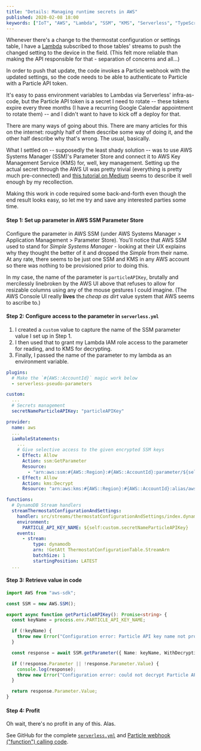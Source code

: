 ```yaml
---
title: "Details: Managing runtime secrets in AWS"
published: 2020-02-08 18:00
keywords: ["IoT", "AWS", "Lambda", "SSM", "KMS", "Serverless", "TypeScript"]
---
```


Whenever there's a change to the thermostat configuration or settings table, I have a
[Lambda](https://github.com/rgiese/warm-and-fuzzy/blob/master/packages/api/src/streams/thermostatConfigurationAndSettings/index.ts)
subscribed to those tables' streams to push the changed setting to the device in the field.
(This felt more reliable than making the API responsible for that - separation of concerns and all...)

In order to push that update, the code invokes a Particle webhook with the updated settings,
so the code needs to be able to authenticate to Particle with a Particle API token.

It's easy to pass environment variables to Lambdas via Serverless' infra-as-code,
but the Particle API token is a secret I need to rotate --
these tokens expire every three months (I have a recurring Google Calendar appointment to rotate them) --
and I didn't want to have to kick off a deploy for that.

There are many ways of going about this. There are many articles for this on the internet:
roughly half of them describe some way of doing it, and the other half describe why that's wrong.
The usual, basically.

What I settled on -- supposedly the least shady solution -- was to use
AWS Systems Manager (SSM)'s Parameter Store and connect it to AWS Key Management Service (KMS) for, well, key management.
Setting up the actual secret through the AWS UI was pretty trivial (everything is pretty much pre-connected)
and [this tutorial on Medium](https://medium.com/velotio-perspectives/managing-secrets-using-aws-systems-manager-parameter-store-and-iam-roles-429b6d5b13fb)
seems to describe it well enough by my recollection.

Making this work in code required some back-and-forth even though the end result looks easy,
so let me try and save any interested parties some time.

#### Step 1: Set up parameter in AWS SSM Parameter Store

Configure the parameter in AWS SSM (under AWS Systems Manager > Application Management > Parameter Store).
You'll notice that AWS SSM used to stand for _Simple Systems Manager_ - looking at their UX explains why they thought the better of it
and dropped the _Simple_ from their name.
At any rate, there seems to be just one SSM and KMS in any AWS account so there was nothing to be provisioned prior to doing this.

<?# SimpleFigure src="images/api-ssm-overview.png" caption="My lone parameter in SSM" /?>

In my case, the name of the parameter is `particleAPIKey`,
brutally and mercilessly linebroken by the AWS UI above that refuses to allow for resizable columns using any of the mouse gestures I could imagine.
(The AWS Console UI really **lives** the _cheap as dirt_ value system that AWS seems to ascribe to.)

#### Step 2: Configure access to the parameter in `serverless.yml`

1. I created a `custom` value to capture the name of the SSM parameter value I set up in Step 1.
1. I then used that to grant my Lambda IAM role access to the parameter for reading, and to KMS for decrypting.
1. Finally, I passed the name of the parameter to my lambda as an environment variable.

```YAML
plugins:
  # Make the `#{AWS::AccountId}` magic work below
  - serverless-pseudo-parameters

custom:
  ...
  # Secrets management
  secretNameParticleAPIKey: "particleAPIKey"

provider:
  name: aws
  ...
  iamRoleStatements:
    ...
    # Give selective access to the given encrypted SSM keys
    - Effect: Allow
      Action: ssm:GetParameter
      Resource:
        - "arn:aws:ssm:#{AWS::Region}:#{AWS::AccountId}:parameter/${self:custom.secretNameParticleAPIKey}"
    - Effect: Allow
      Action: kms:Decrypt
      Resource: "arn:aws:kms:#{AWS::Region}:#{AWS::AccountId}:alias/aws/ssm"

functions:
  # DynamoDB Stream handlers
  streamThermostatConfigurationAndSettings:
    handler: src/streams/thermostatConfigurationAndSettings/index.dynamoStream
    environment:
      PARTICLE_API_KEY_NAME: ${self:custom.secretNameParticleAPIKey}
    events:
      - stream:
          type: dynamodb
          arn: !GetAtt ThermostatConfigurationTable.StreamArn
          batchSize: 1
          startingPosition: LATEST
  ...
```

#### Step 3: Retrieve value in code

```TypeScript
import AWS from "aws-sdk";

const SSM = new AWS.SSM();

export async function getParticleAPIKey(): Promise<string> {
  const keyName = process.env.PARTICLE_API_KEY_NAME;

  if (!keyName) {
    throw new Error("Configuration error: Particle API key name not provided.");
  }

  const response = await SSM.getParameter({ Name: keyName, WithDecryption: true }).promise();

  if (!response.Parameter || !response.Parameter.Value) {
    console.log(response);
    throw new Error("Configuration error: could not decrypt Particle API key.");
  }

  return response.Parameter.Value;
}
```

#### Step 4: Profit

Oh wait, there's no profit in any of this. Alas.

See GitHub for the complete [`serverless.yml`](https://github.com/rgiese/warm-and-fuzzy/blob/master/packages/api/serverless.yml) and
[Particle webhook ("function") calling code](https://github.com/rgiese/warm-and-fuzzy/blob/master/packages/api/src/streams/invokeParticleFunction.ts).
